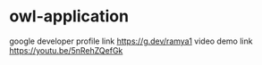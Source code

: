 # owl-application

google developer profile link https://g.dev/ramya1
video demo link https://youtu.be/5nRehZQefGk
